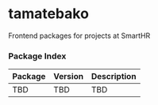 # tamatebako

Frontend packages for projects at SmartHR

### Package Index

| Package | Version | Description |
| ------- | ------- | ----------- |
| TBD     | TBD     | TBD         |
